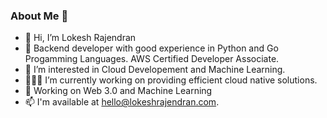 ### About Me 🚀
- 👋 Hi, I’m Lokesh Rajendran
- 🌱 Backend developer with good experience in Python and Go Progamming Languages. AWS Certified Developer Associate.
- 👀 I’m interested in Cloud Developement and Machine Learning.
- 👨🏻‍💻 I’m currently working on providing efficient cloud native solutions.
- 🚀 Working on Web 3.0 and Machine Learning
- 📫 I'm available at hello@lokeshrajendran.com.


